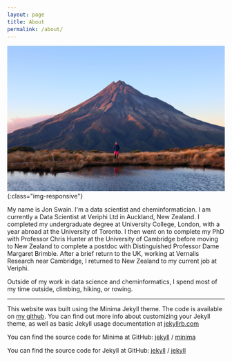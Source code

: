 ```yaml
---
layout: page
title: About
permalink: /about/
---
```


![A man standing in front of a volcano in New Zealand](/images/taranaki.jpg){:class="img-responsive"}

My name is Jon Swain. I'm a data scientist and cheminformatician. I am currently a Data Scientist at Veriphi Ltd in Auckland, New Zealand. I completed my undergraduate degree at University College, London, with a year abroad at the University of Toronto. I then went on to complete my PhD with Professor Chris Hunter at the University of Cambridge before moving to New Zealand to complete a postdoc with Distinguished Professor Dame Margaret Brimble. After a brief return to the UK, working at Vernalis Research near Cambridge, I returned to New Zealand to my current job at Veriphi.

Outside of my work in data science and cheminformatics, I spend most of my time outside, climbing, hiking, or rowing.

---

This website was built using the Minima Jekyll theme. The code is available on [my github](https://github.com/jonswain). You can find out more info about customizing your Jekyll theme, as well as basic Jekyll usage documentation at [jekyllrb.com](https://jekyllrb.com/)

You can find the source code for Minima at GitHub:
[jekyll][jekyll-organization] /
[minima](https://github.com/jekyll/minima)

You can find the source code for Jekyll at GitHub:
[jekyll][jekyll-organization] /
[jekyll](https://github.com/jekyll/jekyll)


[jekyll-organization]: https://github.com/jekyll
